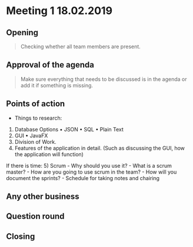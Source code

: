 # Meeting 1 18.02.2019


## Opening
> Checking whether all team members are present.


## Approval of the agenda
> Make sure everything that needs to be discussed is in the agenda or add it if something is missing.

## Points of action

- Things to research:
1) Database Options
•	JSON 
•	SQL
•	Plain Text
2) GUI
•	JavaFX
3) Division of Work.
4) Features of the application in detail. (Such as discussing the GUI, how the application will function)

If there is time:
5) Scrum 
        - Why should you use it?
        - What is a scrum master?
        - How are you going to use scrum in the team?
        - How will you document the sprints? 
        - Schedule for taking notes and chairing



## Any other business
>
## Question round
> 

## Closing
>

